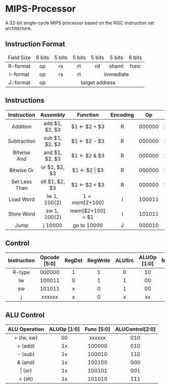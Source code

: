 # MIPS-Processor

A 32-bit single-cycle MIPS processor based on the RISC instruction set architecture.

## Instruction Format

<table>
    <thead align=center>
        <tr>
            <td>Field Size</td>
            <td>6 bits</td>
            <td>5 bits</td>
            <td>5 bits</td>
            <td>5 bits</td>
            <td>5 bits</td>
            <td>6 bits</td>
        </tr>
    </thead>
    <tbody align=center>
        <tr>
            <td>R-format</td>
            <td>op</td>
            <td>rs</td>
            <td>rt</td>
            <td>rd</td>
            <td>shamt</td>
            <td>func</td>
        </tr>
        <tr>
            <td>I-format</td>
            <td>op</td>
            <td>rs</td>
            <td>rt</td>
            <td colspan=3>immediate</td>
        </tr>
        <tr>
            <td>J-format</td>
            <td>op</td>
            <td colspan=5>target address</td>
        </tr>
    </tbody>
</table>

## Instructions

| Instruction   | Assembly       | Function         | Encoding | Op     | Func   |
|:-------------:|:--------------:|:----------------:|:--------:|:------:|:------:|
| Addition      | add $1, $2, $3 | $1 <- $2 + $3    | R        | 000000 | 100000 |
| Subtraction   | sub $1, $2, $3 | $1 <- $2 - $3    | R        | 000000 | 100010 |
| Bitwise And   | and $1, $2, $3 | $1 <- $2 & $3    | R        | 000000 | 100100 |
| Bitwise Or    | or $1, $2, $3  | $1 <- $2 \| $3   | R        | 000000 | 100101 |
| Set Less Than | slt $1, $2, $3 | $1 <- $2 < $3    | R        | 000000 | 101010 |
| Load Word     | lw $1, 100($2) | $1 = mem[$2+100] | I        | 100011 | xxxxxx |
| Store Word    | sw $1, 100($2) | mem[$2+100] = $1 | I        | 101011 | xxxxxx |
| Jump          | j 10000        | go to 10000      | J        | 000010 | xxxxxx |

## Control

| Instruction | Opcode [5:0] | RegDst | RegWrite | ALUSrc | ALUOp [1:0] | MemRead | MemWrite | MemToReg | Jump |
|:-----------:|:------------:|:------:|:--------:|:------:|:-----------:|:-------:|:--------:|:--------:|:----:|
| R-type      | 000000       | 1      | 1        | 0      | 10          | 0       | 0        | 0        | 0    |
| lw          | 100011       | 0      | 1        | 1      | 00          | 1       | 0        | 1        | 0    |
| sw          | 101011       | x      | 0        | 1      | 00          | 0       | 1        | x        | 0    |
| j           | xxxxxx       | x      | 0        | x      | xx          | 0       | 0        | x        | 1    |

## ALU Control

| ALU Operation | ALUOp [1:0] | Func [5:0] | ALUControl[2:0] |
|:-------------:|:-----------:|:----------:|:---------------:|
| + (lw, sw)    | 00          | xxxxxx     | 010             |
| + (add)       | 1x          | 100000     | 010             |
| - (sub)       | 1x          | 100010     | 110             |
| & (and)       | 1x          | 100100     | 000             |
| \| (or)       | 1x          | 100101     | 001             |
| < (slt)       | 1x          | 101010     | 111             |

